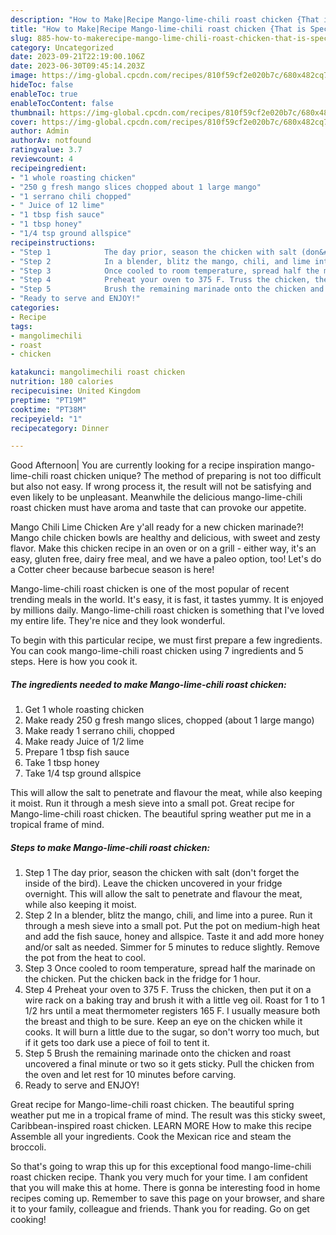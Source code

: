 ```yaml
---
description: "How to Make|Recipe Mango-lime-chili roast chicken {That is Special"
title: "How to Make|Recipe Mango-lime-chili roast chicken {That is Special"
slug: 885-how-to-makerecipe-mango-lime-chili-roast-chicken-that-is-special
category: Uncategorized
date: 2023-09-21T22:19:00.106Z
date: 2023-06-30T09:45:14.203Z
image: https://img-global.cpcdn.com/recipes/810f59cf2e020b7c/680x482cq70/mango-lime-chili-roast-chicken-recipe-main-photo.jpg
hideToc: false
enableToc: true
enableTocContent: false
thumbnail: https://img-global.cpcdn.com/recipes/810f59cf2e020b7c/680x482cq70/mango-lime-chili-roast-chicken-recipe-main-photo.jpg
cover: https://img-global.cpcdn.com/recipes/810f59cf2e020b7c/680x482cq70/mango-lime-chili-roast-chicken-recipe-main-photo.jpg
author: Admin
authorAv: notfound
ratingvalue: 3.7
reviewcount: 4
recipeingredient:
- "1 whole roasting chicken"
- "250 g fresh mango slices chopped about 1 large mango"
- "1 serrano chili chopped"
- " Juice of 12 lime"
- "1 tbsp fish sauce"
- "1 tbsp honey"
- "1/4 tsp ground allspice"
recipeinstructions:
- "Step 1            The day prior, season the chicken with salt (don&#39;t forget the inside of the bird). Leave the chicken uncovered in your fridge overnight. This will allow the salt to penetrate and flavour the meat, while also keeping it moist."
- "Step 2            In a blender, blitz the mango, chili, and lime into a puree. Run it through a mesh sieve into a small pot. Put the pot on medium-high heat and add the fish sauce, honey and allspice. Taste it and add more honey and/or salt as needed. Simmer for 5 minutes to reduce slightly. Remove the pot from the heat to cool."
- "Step 3            Once cooled to room temperature, spread half the marinade on the chicken. Put the chicken back in the fridge for 1 hour."
- "Step 4            Preheat your oven to 375 F. Truss the chicken, then put it on a wire rack on a baking tray and brush it with a little veg oil. Roast for 1 to 1 1/2 hrs until a meat thermometer registers 165 F. I usually measure both the breast and thigh to be sure. Keep an eye on the chicken while it cooks. It will burn a little due to the sugar, so don&#39;t worry too much, but if it gets too dark use a piece of foil to tent it."
- "Step 5            Brush the remaining marinade onto the chicken and roast uncovered a final minute or two so it gets sticky. Pull the chicken from the oven and let rest for 10 minutes before carving."
- "Ready to serve and ENJOY!"
categories:
- Recipe
tags:
- mangolimechili
- roast
- chicken

katakunci: mangolimechili roast chicken 
nutrition: 180 calories
recipecuisine: United Kingdom
preptime: "PT19M"
cooktime: "PT38M"
recipeyield: "1"
recipecategory: Dinner

---
```



Good Afternoon| You are currently looking for a recipe inspiration mango-lime-chili roast chicken unique? The method of preparing is not too difficult but also not easy. If wrong process it, the result will not be satisfying and even likely to be unpleasant. Meanwhile the delicious mango-lime-chili roast chicken must have aroma and taste that can provoke our appetite.





Mango Chili Lime Chicken Are y&#39;all ready for a new chicken marinade?! Mango chile chicken bowls are healthy and delicious, with sweet and zesty flavor. Make this chicken recipe in an oven or on a grill - either way, it&#39;s an easy, gluten free, dairy free meal, and we have a paleo option, too! Let&#39;s do a Cotter cheer because barbecue season is here!

Mango-lime-chili roast chicken is one of the most popular of recent trending meals in the world. It's easy, it is fast, it tastes yummy. It is enjoyed by millions daily. Mango-lime-chili roast chicken is something that I've loved my entire life. They're nice and they look wonderful.


To begin with this particular recipe, we must first prepare a few ingredients. You can cook mango-lime-chili roast chicken using 7 ingredients and 5 steps. Here is how you cook it.

<!--inarticleads1-->

##### The ingredients needed to make Mango-lime-chili roast chicken:

1. Get 1 whole roasting chicken
1. Make ready 250 g fresh mango slices, chopped (about 1 large mango)
1. Make ready 1 serrano chili, chopped
1. Make ready  Juice of 1/2 lime
1. Prepare 1 tbsp fish sauce
1. Take 1 tbsp honey
1. Take 1/4 tsp ground allspice


This will allow the salt to penetrate and flavour the meat, while also keeping it moist. Run it through a mesh sieve into a small pot. Great recipe for Mango-lime-chili roast chicken. The beautiful spring weather put me in a tropical frame of mind. 

<!--inarticleads2-->

##### Steps to make Mango-lime-chili roast chicken:

1. Step 1            The day prior, season the chicken with salt (don&#39;t forget the inside of the bird). Leave the chicken uncovered in your fridge overnight. This will allow the salt to penetrate and flavour the meat, while also keeping it moist.
1. Step 2            In a blender, blitz the mango, chili, and lime into a puree. Run it through a mesh sieve into a small pot. Put the pot on medium-high heat and add the fish sauce, honey and allspice. Taste it and add more honey and/or salt as needed. Simmer for 5 minutes to reduce slightly. Remove the pot from the heat to cool.
1. Step 3            Once cooled to room temperature, spread half the marinade on the chicken. Put the chicken back in the fridge for 1 hour.
1. Step 4            Preheat your oven to 375 F. Truss the chicken, then put it on a wire rack on a baking tray and brush it with a little veg oil. Roast for 1 to 1 1/2 hrs until a meat thermometer registers 165 F. I usually measure both the breast and thigh to be sure. Keep an eye on the chicken while it cooks. It will burn a little due to the sugar, so don&#39;t worry too much, but if it gets too dark use a piece of foil to tent it.
1. Step 5            Brush the remaining marinade onto the chicken and roast uncovered a final minute or two so it gets sticky. Pull the chicken from the oven and let rest for 10 minutes before carving.
1. Ready to serve and ENJOY!

Great recipe for Mango-lime-chili roast chicken. The beautiful spring weather put me in a tropical frame of mind. The result was this sticky sweet, Caribbean-inspired roast chicken. LEARN MORE How to make this recipe Assemble all your ingredients. Cook the Mexican rice and steam the broccoli. 

So that's going to wrap this up for this exceptional food mango-lime-chili roast chicken recipe. Thank you very much for your time. I am confident that you will make this at home. There is gonna be interesting food in home recipes coming up. Remember to save this page on your browser, and share it to your family, colleague and friends. Thank you for reading. Go on get cooking!
